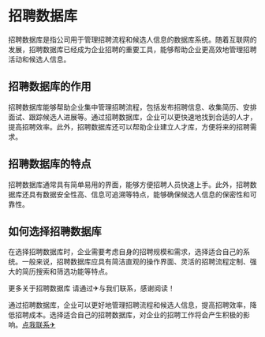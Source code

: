 # 招聘数据库

招聘数据库是指公司用于管理招聘流程和候选人信息的数据库系统。随着互联网的发展，招聘数据库已经成为企业招聘的重要工具，能够帮助企业更高效地管理招聘活动和候选人信息。

## 招聘数据库的作用

招聘数据库能够帮助企业集中管理招聘流程，包括发布招聘信息、收集简历、安排面试、跟踪候选人进展等。通过招聘数据库，企业可以更快速地找到合适的人才，提高招聘效率。此外，招聘数据库还可以帮助企业建立人才库，方便将来的招聘需求。

## 招聘数据库的特点

招聘数据库通常具有简单易用的界面，能够方便招聘人员快速上手。此外，招聘数据库还具有数据安全性高、信息可追溯等特点，能够确保候选人信息的保密性和可靠性。

## 如何选择招聘数据库

在选择招聘数据库时，企业需要考虑自身的招聘规模和需求，选择适合自己的系统。一般来说，招聘数据库应具有简洁直观的操作界面、灵活的招聘流程定制、强大的简历搜索和筛选功能等特点。

更多关于招聘数据库 请通过✈与我们联系，感谢阅读！

通过招聘数据库，企业可以更好地管理招聘流程和候选人信息，提高招聘效率，降低招聘成本。选择适合自己的招聘数据库，对企业的招聘工作将会产生积极的影响。[点我联系✈](https://pc.k02.cc)